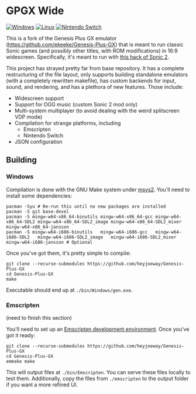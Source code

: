 # GPGX Wide

[![Windows](https://github.com/heyjoeway/Genesis-Plus-GX/actions/workflows/windows.yml/badge.svg)](https://github.com/heyjoeway/Genesis-Plus-GX/actions/workflows/windows.yml)
[![Linux](https://github.com/heyjoeway/Genesis-Plus-GX/actions/workflows/linux.yml/badge.svg)](https://github.com/heyjoeway/Genesis-Plus-GX/actions/workflows/linux.yml)
[![Nintendo Switch](https://github.com/heyjoeway/Genesis-Plus-GX/actions/workflows/switch.yml/badge.svg)](https://github.com/heyjoeway/Genesis-Plus-GX/actions/workflows/switch.yml)

This is a fork of the Genesis Plus GX emulator (https://github.com/ekeeke/Genesis-Plus-GX) that is meant to run classic Sonic games (and possibly other titles, with ROM modifications) in 16:9 widescreen. Specifically, it's meant to run with [this hack of Sonic 2](https://github.com/heyjoeway/s2disasm).

This project has strayed pretty far from base repository. It has a complete restructuring of the file layout, only supports building standalone emulators (with a completely rewritten makefile), has custom backends for input, sound, and rendering, and has a plethora of new features. Those include:
- Widescreen support
- Support for OGG music (custom Sonic 2 mod only)
- Multi-system multiplayer (to avoid dealing with the weird splitscreen VDP mode)
- Compilation for strange platforms, including
    - Emscripten
    - Nintendo Switch
- JSON configuration

## Building

### Windows

Compilation is done with the GNU Make system under [msys2](https://www.msys2.org/). You'll need to install some dependencies:
```
pacman -Syu # Re-run this until no new packages are installed
pacman -S git base-devel
pacman -S mingw-w64-x86_64-binutils mingw-w64-x86_64-gcc mingw-w64-x86_64-SDL2 mingw-w64-x86_64-SDL2_image mingw-w64-x86_64-SDL2_mixer mingw-w64-x86_64-jansson
pacman -S mingw-w64-i686-binutils   mingw-w64-i686-gcc   mingw-w64-i686-SDL2   mingw-w64-i686-SDL2_image   mingw-w64-i686-SDL2_mixer   mingw-w64-i686-jansson # Optional
```

Once you've got them, it's pretty simple to compile:
```
git clone --recurse-submodules https://github.com/heyjoeway/Genesis-Plus-GX
cd Genesis-Plus-GX
make
```
Executable should end up at `./bin/Windows/gen.exe`.

### Emscripten

(need to finish this section)

You'll need to set up an [Emscripten development environment](https://emscripten.org/docs/getting_started/downloads.html#installation-instructions). Once you've got it ready:
```
git clone --recurse-submodules https://github.com/heyjoeway/Genesis-Plus-GX
cd Genesis-Plus-GX
emmake make
```
This will output files at `./bin/Emscripten`. You can serve these files locally to test them. Additionally, copy the files from `./emscripten` to the output folder if you want a more refined UI.